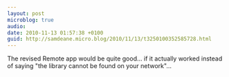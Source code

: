 ```yaml
---
layout: post
microblog: true
audio: 
date: 2010-11-13 01:57:38 +0100
guid: http://samdeane.micro.blog/2010/11/13/t3250100352585728.html
---
```

The revised Remote app would be quite good... if it actually worked instead of saying "the library cannot be found on your network"...
